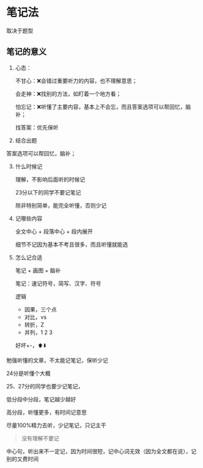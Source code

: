 # 笔记法

取决于题型

## 笔记的意义

1. 心态：

   不甘心：❌会错过重要听力的内容，也不理解意思；

   会走神：❌找别的方法，如盯着一个地方看；

   怕忘记：❌听懂了主要内容，基本上不会忘，而且答案选项可以帮回忆，脑补；

   找答案：优先保听

2. 结合出题

  答案选项可以帮回忆，脑补；

3. 什么时候记

   理解，不影响后面听的时候记

   23分以下的同学不要记笔记

   除非特别简单，能完全听懂，否则少记

4. 记哪些内容

   全文中心 + 段落中心 + 段内展开

   细节不记因为基本不考且很多，而且听懂就能选

5. 怎么记合适

   笔记 + 画图 + 脑补

   笔记：速记符号，简写、汉字、符号
   
   逻辑
   
   - 因果，三个点
   - 对比，vs
   - 转折，Z
   - 并列，1 2 3
   
   好坏+-，⬆️⬇️



勉强听懂的文章，不太能记笔记，保听少记

24分是听懂个大概

25、27分的同学也要少记笔记，

低分段中分段，笔记越少越好

高分段，听懂更多，有时间记意思



尽量100%精力去听，少记笔记，只记主干

> 没有理解不要记



中心句，听出来不一定记，因为时间很短，记中心词无效（因为全文都在说），记别的又费时间

